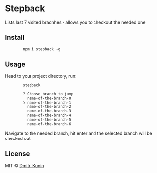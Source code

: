 # Stepback

Lists last 7 visited bracnhes - allows you to checkout the needed one

## Install 

            npm i stepback -g

## Usage

Head to your project directory, run:
            
            stepback

            ? Choose branch to jump
              name-of-the-branch-0
            ❯ name-of-the-branch-1
              name-of-the-branch-2
              name-of-the-branch-3
              name-of-the-branch-4
              name-of-the-branch-5
              name-of-the-branch-6

Navigate to the needed branch, hit enter and the selected branch will be checked out

## License

MIT © [Dmitri Kunin](http://dkun.in)


